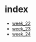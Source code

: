 # index

- [week_22](week_22/index.html)
- [week_23](week_23/index.html)
- [week_24](week_24/index.html)
